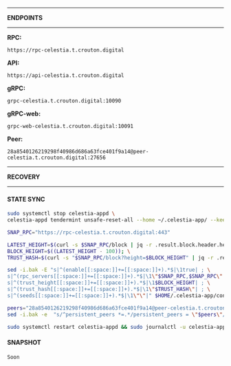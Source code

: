 ___
**ENDPOINTS**
___
**RPC:**
```https
https://rpc-celestia.t.crouton.digital
```
**API:**
```https
https://api-celestia.t.crouton.digital
```
**gRPC:**
```
grpc-celestia.t.crouton.digital:10090
```
**gRPC-web:**
```
grpc-web-celestia.t.crouton.digital:10091
```

**Peer:**
```
28a8540126219298f40986d686a63fce401f9a14@peer-celestia.t.crouton.digital:27656
```
___
**RECOVERY**
___

#### STATE SYNC

```bash
sudo systemctl stop celestia-appd \
celestia-appd tendermint unsafe-reset-all --home ~/.celestia-app/ --keep-addr-book
```
```bash
SNAP_RPC="https://rpc-celestia.t.crouton.digital:443"
```
```bash
LATEST_HEIGHT=$(curl -s $SNAP_RPC/block | jq -r .result.block.header.height); \
BLOCK_HEIGHT=$((LATEST_HEIGHT - 100)); \
TRUST_HASH=$(curl -s "$SNAP_RPC/block?height=$BLOCK_HEIGHT" | jq -r .result.block_id.hash)
```
```bash
sed -i.bak -E "s|^(enable[[:space:]]+=[[:space:]]+).*$|\1true| ; \
s|^(rpc_servers[[:space:]]+=[[:space:]]+).*$|\1\"$SNAP_RPC,$SNAP_RPC\"| ; \
s|^(trust_height[[:space:]]+=[[:space:]]+).*$|\1$BLOCK_HEIGHT| ; \
s|^(trust_hash[[:space:]]+=[[:space:]]+).*$|\1\"$TRUST_HASH\"| ; \
s|^(seeds[[:space:]]+=[[:space:]]+).*$|\1\"\"|" $HOME/.celestia-app/config/config.toml
```
```bash
peers="28a8540126219298f40986d686a63fce401f9a14@peer-celestia.t.crouton.digital:27656"
sed -i.bak -e  "s/^persistent_peers *=.*/persistent_peers = \"$peers\"/" $HOME/.celestia-app/config/config.toml
```
```bash
sudo systemctl restart celestia-appd && sudo journalctl -u celestia-appd -f -o cat
```
#### SNAPSHOT
```
Soon
```
